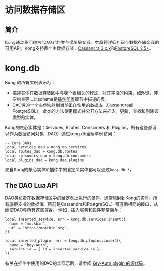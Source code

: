 # 访问数据存储区

## 简介

Kong通过我们称为“DAOs”的类与模型层交互。本章将详细介绍与数据存储交互的可用API。Kong支持两个主数据存储：[Cassandra 3.x.x](http://cassandra.apache.org/)和[PostgreSQL 9.5+](http://www.postgresql.org/)。


# kong.db

Kong 的所有实例表示为：

- 描述实体在数据存储区中与哪个表相关的模式，对其字段的约束，如外键，非空约束等...此schema是[插件配置](https://docs.konghq.com/1.1.x/plugin-development/plugin-configuration/)章节中描述的表。
- DAO类的一个实例映射到当前正在使用的数据库（Cassandra或PostgreSQL）。此类的方法使用模式并公开方法来插入，更新，查找和删除该类型的实体。

Kong的核心实体是：Services, Routes, Consumers 和 Plugins。所有这些都可以作为数据访问对象（DAO）通过kong.db全局单例访问：

```
-- Core DAOs
local services_dao = kong.db.services
local routes_dao = kong.db.routes
local consumers_dao = kong.db.consumers
local plugins_dao = kong.dao.plugins
```
来自Kong的核心实体和插件中的自定义实体都可以通过`kong.db.*`。

## The DAO Lua API

DAO类负责在数据存储区中的给定表上执行的操作，通常映射到Kong的实体。所有底层支持的数据库（目前是Cassandra和PostgreSQL）都遵循相同的接口，从而使DAO与所有这些兼容。
例如，插入服务和插件非常简单：
```
local inserted_service, err = kong.db.services:insert({
  name = "mockbin",
  url = "http://mockbin.org",
})

local inserted_plugin, err = kong.db.plugins:insert({
  name = "key-auth",
  service_id = { id = inserted_service.id },
})
```

有关在插件中使用的DAO的实际示例，请参阅 [Key-Auth plugin 的源代码](https://github.com/Kong/kong/blob/master/kong/plugins/key-auth/handler.lua)。

















